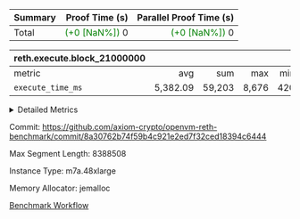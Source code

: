 | Summary | Proof Time (s) | Parallel Proof Time (s) |
|:---|---:|---:|
| Total | <span style='color: green'>(+0 [NaN%])</span> 0 | <span style='color: green'>(+0 [NaN%])</span> 0 |


| reth.execute.block_21000000 |||||
|:---|---:|---:|---:|---:|
|metric|avg|sum|max|min|
| `execute_time_ms     ` |  5,382.09 |  59,203 |  8,676 |  420 |



<details>
<summary>Detailed Metrics</summary>

| group | block_number | segment | execute_time_ms |
| --- | --- | --- | --- |
| reth.execute.block_21000000 | 21000000 | 0 | 6,036 | 
| reth.execute.block_21000000 | 21000000 | 1 | 4,824 | 
| reth.execute.block_21000000 | 21000000 | 10 | 420 | 
| reth.execute.block_21000000 | 21000000 | 2 | 5,575 | 
| reth.execute.block_21000000 | 21000000 | 3 | 1,582 | 
| reth.execute.block_21000000 | 21000000 | 4 | 8,676 | 
| reth.execute.block_21000000 | 21000000 | 5 | 5,550 | 
| reth.execute.block_21000000 | 21000000 | 6 | 7,375 | 
| reth.execute.block_21000000 | 21000000 | 7 | 7,173 | 
| reth.execute.block_21000000 | 21000000 | 8 | 7,308 | 
| reth.execute.block_21000000 | 21000000 | 9 | 4,684 | 

</details>


Commit: https://github.com/axiom-crypto/openvm-reth-benchmark/commit/8a30762b74f59b4c921e2ed7f32ced18394c6444

Max Segment Length: 8388508

Instance Type: m7a.48xlarge

Memory Allocator: jemalloc

[Benchmark Workflow](https://github.com/axiom-crypto/openvm-reth-benchmark/actions/runs/13085073950)
